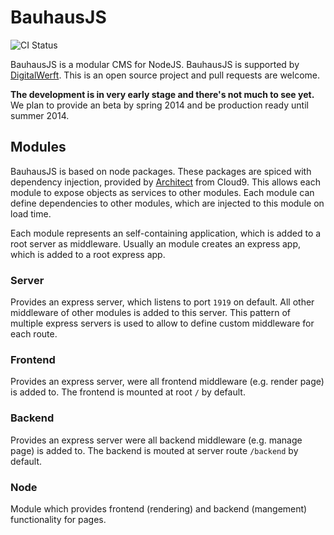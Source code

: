 # BauhausJS

![CI Status](https://travis-ci.org/bauhausjs/bauhausjs.png)

BauhausJS is a modular CMS for NodeJS. BauhausJS is supported by [DigitalWerft](http://digitalwerft.com). This is an open source project and pull requests are welcome.

**The development is in very early stage and there's not much to see yet.** We plan to provide an beta by spring 2014 and be production ready until summer 2014.


## Modules

BauhausJS is based on node packages. These packages are spiced with dependency injection, provided by [Architect](https://github.com/c9/architect) from Cloud9. This allows each module to expose objects as services to other modules. Each module can define dependencies to other modules, which are injected to this module on load time.

Each module represents an self-containing application, which is added to a root server as middleware. Usually an module creates an express app, which is added to a root express app.

### Server

Provides an express server, which listens to port `1919` on default. All other middleware of other modules is added to this server. This pattern of multiple express servers is used to allow to define custom middleware for each route. 

### Frontend

Provides an express server, were all frontend middleware (e.g. render page) is added to. The frontend is mounted at root `/` by default.

### Backend 

Provides an express server were all backend middleware (e.g. manage page) is added to. The backend is mouted at server route `/backend` by default.

### Node

Module which provides frontend (rendering) and backend (mangement) functionality for pages.


